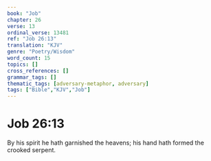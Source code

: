 ```yaml
---
book: "Job"
chapter: 26
verse: 13
ordinal_verse: 13481
ref: "Job 26:13"
translation: "KJV"
genre: "Poetry/Wisdom"
word_count: 15
topics: []
cross_references: []
grammar_tags: []
thematic_tags: [adversary-metaphor, adversary]
tags: ["Bible","KJV","Job"]
---
```


# Job 26:13

By his spirit he hath garnished the heavens; his hand hath formed the crooked serpent.

